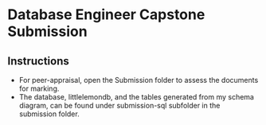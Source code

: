 # Database Engineer Capstone Submission 

## Instructions
- For peer-appraisal, open the Submission folder to assess the documents for marking.
- The database, littlelemondb, and the tables generated from my schema diagram, can be found under submission-sql subfolder in the submission folder.